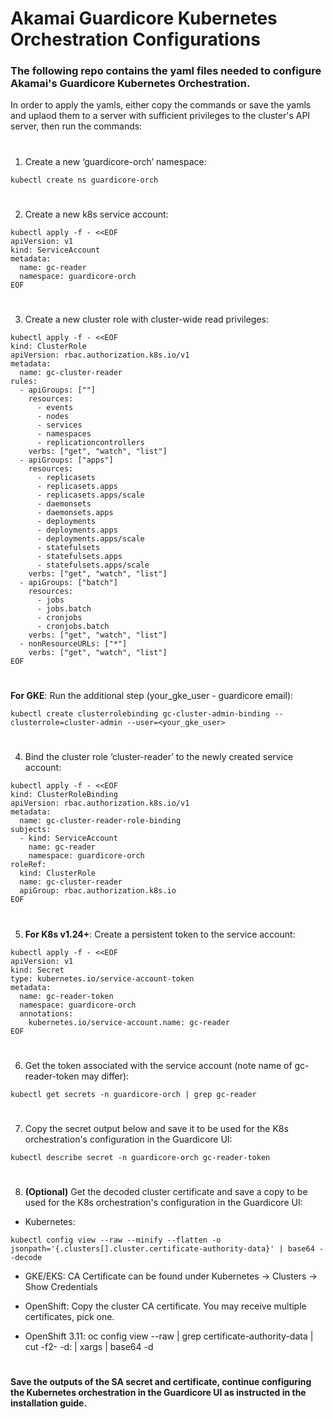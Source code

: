 # Akamai Guardicore Kubernetes Orchestration Configurations

### The following repo contains the yaml files needed to configure Akamai's Guardicore Kubernetes Orchestration.

In order to apply the yamls, either copy the commands or save the yamls and uplaod them to a server with sufficient privileges to the cluster's API server, then run the commands:
#
1. Create a new ‘guardicore-orch’ namespace:
```buildoutcfg
kubectl create ns guardicore-orch
```
#
2. Create a new k8s service account:
```buildoutcfg
kubectl apply -f - <<EOF
apiVersion: v1		
kind: ServiceAccount
metadata:	
  name: gc-reader
  namespace: guardicore-orch
EOF
```
#
3. Create a new cluster role with cluster-wide read privileges:
```buildoutcfg
kubectl apply -f - <<EOF
kind: ClusterRole
apiVersion: rbac.authorization.k8s.io/v1
metadata:
  name: gc-cluster-reader
rules:
  - apiGroups: [""]
    resources:
      - events
      - nodes
      - services
      - namespaces
      - replicationcontrollers
    verbs: ["get", "watch", "list"]
  - apiGroups: ["apps"]
    resources:
      - replicasets
      - replicasets.apps
      - replicasets.apps/scale
      - daemonsets
      - daemonsets.apps
      - deployments
      - deployments.apps
      - deployments.apps/scale
      - statefulsets
      - statefulsets.apps
      - statefulsets.apps/scale
    verbs: ["get", "watch", "list"]
  - apiGroups: ["batch"]
    resources:
      - jobs
      - jobs.batch
      - cronjobs
      - cronjobs.batch
    verbs: ["get", "watch", "list"]
  - nonResourceURLs: ["*"]
    verbs: ["get", "watch", "list"]
EOF
```
#
**For GKE**: Run the additional step (your_gke_user - guardicore email):
```buildoutcfg
kubectl create clusterrolebinding gc-cluster-admin-binding --clusterrole=cluster-admin --user=<your_gke_user> 
```
#
4. Bind the cluster role ‘cluster-reader’ to the newly created service account:
```buildoutcfg
kubectl apply -f - <<EOF
kind: ClusterRoleBinding
apiVersion: rbac.authorization.k8s.io/v1
metadata:
  name: gc-cluster-reader-role-binding
subjects:
  - kind: ServiceAccount
    name: gc-reader
    namespace: guardicore-orch
roleRef:
  kind: ClusterRole
  name: gc-cluster-reader
  apiGroup: rbac.authorization.k8s.io
EOF
```
#
5. **For K8s v1.24+**: Create a persistent token to the service account:
```buildoutcfg
kubectl apply -f - <<EOF
apiVersion: v1
kind: Secret
type: kubernetes.io/service-account-token
metadata:
  name: gc-reader-token
  namespace: guardicore-orch
  annotations:
    kubernetes.io/service-account.name: gc-reader
EOF
```
#
6. Get the token associated with the service account (note name of gc-reader-token may differ):
```buildoutcfg
kubectl get secrets -n guardicore-orch | grep gc-reader
```
#
7. Copy the secret output below and save it to be used for the K8s orchestration's configuration in the Guardicore UI:
```buildoutcfg
kubectl describe secret -n guardicore-orch gc-reader-token
```
#
8. **(Optional)** Get the decoded cluster certificate and save a copy to be used for the K8s orchestration's configuration in the Guardicore UI:
* Kubernetes:
```buildoutcfg
kubectl config view --raw --minify --flatten -o jsonpath='{.clusters[].cluster.certificate-authority-data}' | base64 --decode
```

* GKE/EKS:
CA Certificate can be found under Kubernetes -> Clusters -> Show Credentials

* OpenShift:
Copy the cluster CA certificate. You may receive multiple certificates, pick one.

* OpenShift 3.11:
oc config view --raw | grep certificate-authority-data | cut -f2- -d: | xargs | base64 -d
#
**Save the outputs of the SA secret and certificate, continue configuring the Kubernetes orchestration in the Guardicore UI as instructed in the installation guide.**